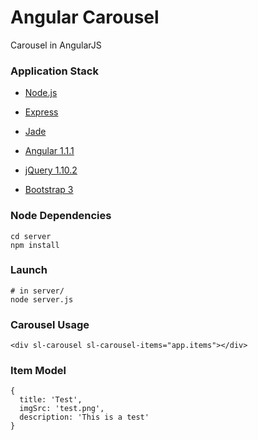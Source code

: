 # Angular Carousel #
 
Carousel in AngularJS

### Application Stack ######

- [Node.js](http://www.nodejs.org)

- [Express](http://www.expressjs.com/)

- [Jade](http://jade-lang.com/)

- [Angular 1.1.1](http://angularjs.org/)

- [jQuery 1.10.2](jquery.com)

- [Bootstrap 3](http://getbootstrap.com/)

### Node Dependencies ######

    cd server
    npm install

### Launch ######

    # in server/
    node server.js

### Carousel Usage ######
  
    <div sl-carousel sl-carousel-items="app.items"></div>

### Item Model ######
    
    {
      title: 'Test',
      imgSrc: 'test.png',
      description: 'This is a test'
    } 

